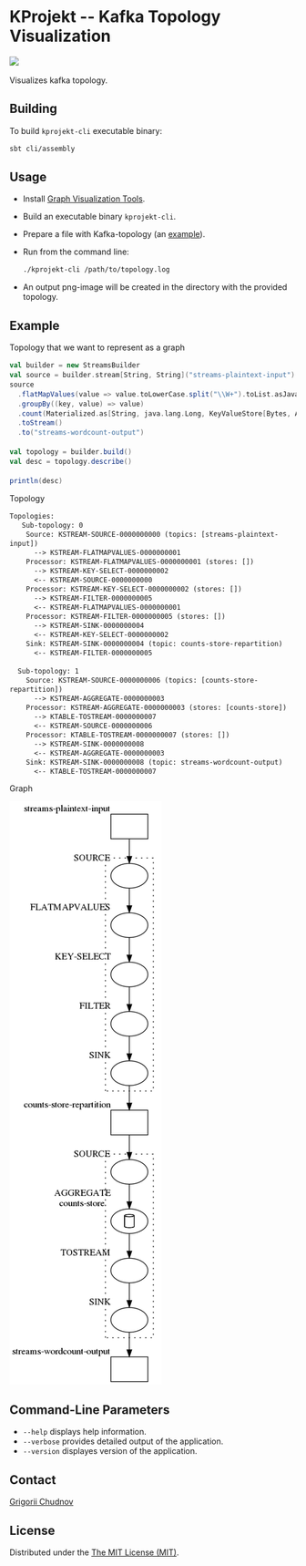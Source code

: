 # KProjekt -- Kafka Topology Visualization

![](https://github.com/gchudnov/kproject/workflows/Build/badge.svg)

Visualizes kafka topology.

## Building

To build `kprojekt-cli` executable binary:

```bash
sbt cli/assembly
```

## Usage

- Install [Graph Visualization Tools](https://graphviz.gitlab.io/).
- Build an executable binary `kprojekt-cli`.
- Prepare a file with Kafka-topology (an [example](example/word-count.log)).
- Run from the command line:

  ```bash
  ./kprojekt-cli /path/to/topology.log
  ```

- An output png-image will be created in the directory with the provided topology.

## Example

Topology that we want to represent as a graph

```scala
val builder = new StreamsBuilder
val source = builder.stream[String, String]("streams-plaintext-input")
source
  .flatMapValues(value => value.toLowerCase.split("\\W+").toList.asJava)
  .groupBy((key, value) => value)
  .count(Materialized.as[String, java.lang.Long, KeyValueStore[Bytes, Array[Byte]]]("counts-store"))
  .toStream()
  .to("streams-wordcount-output")

val topology = builder.build()
val desc = topology.describe()

println(desc)
```

Topology

```text
Topologies:
   Sub-topology: 0
    Source: KSTREAM-SOURCE-0000000000 (topics: [streams-plaintext-input])
      --> KSTREAM-FLATMAPVALUES-0000000001
    Processor: KSTREAM-FLATMAPVALUES-0000000001 (stores: [])
      --> KSTREAM-KEY-SELECT-0000000002
      <-- KSTREAM-SOURCE-0000000000
    Processor: KSTREAM-KEY-SELECT-0000000002 (stores: [])
      --> KSTREAM-FILTER-0000000005
      <-- KSTREAM-FLATMAPVALUES-0000000001
    Processor: KSTREAM-FILTER-0000000005 (stores: [])
      --> KSTREAM-SINK-0000000004
      <-- KSTREAM-KEY-SELECT-0000000002
    Sink: KSTREAM-SINK-0000000004 (topic: counts-store-repartition)
      <-- KSTREAM-FILTER-0000000005

  Sub-topology: 1
    Source: KSTREAM-SOURCE-0000000006 (topics: [counts-store-repartition])
      --> KSTREAM-AGGREGATE-0000000003
    Processor: KSTREAM-AGGREGATE-0000000003 (stores: [counts-store])
      --> KTABLE-TOSTREAM-0000000007
      <-- KSTREAM-SOURCE-0000000006
    Processor: KTABLE-TOSTREAM-0000000007 (stores: [])
      --> KSTREAM-SINK-0000000008
      <-- KSTREAM-AGGREGATE-0000000003
    Sink: KSTREAM-SINK-0000000008 (topic: streams-wordcount-output)
      <-- KTABLE-TOSTREAM-0000000007
```

Graph

![word-count-png](example/word-count.png)

## Command-Line Parameters

- `--help` displays help information.
- `--verbose` provides detailed output of the application.
- `--version` displayes version of the application.


## Contact

[Grigorii Chudnov](mailto:g.chudnov@gmail.com)

## License

Distributed under the [The MIT License (MIT)](https://github.com/gchudnov/w3c-css/blob/master/LICENSE).

